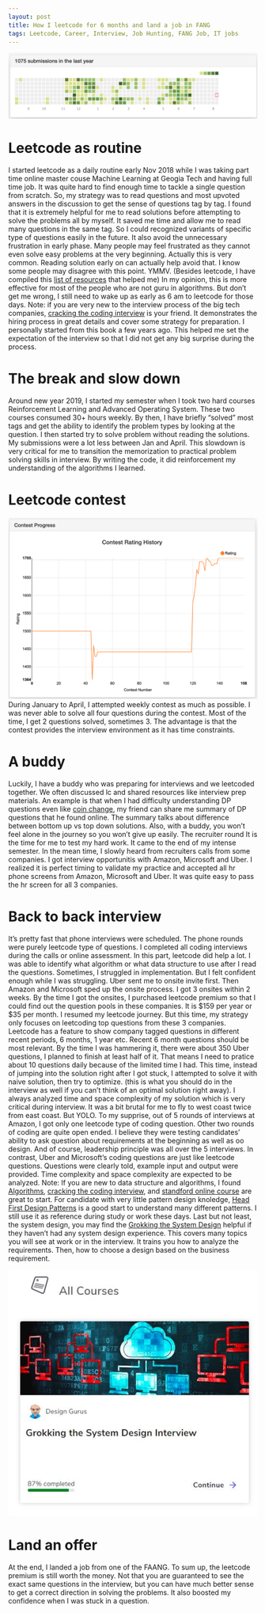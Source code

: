 ```yaml
---
layout: post
title: How I leetcode for 6 months and land a job in FANG
tags: Leetcode, Career, Interview, Job Hunting, FANG Job, IT jobs
---
```


![header](/images/leetcode1.png)

# Leetcode as routine
I started leetcode as a daily routine early Nov 2018 while I was taking part time online master couse Machine Learning at Geogia Tech and having full time job. It was quite hard to find enough time to tackle a single question from scratch. So, my strategy was to read questions and most upvoted answers in the discussion to get the sense of questions tag by tag. I found that it is extremely helpful for me to read solutions before attempting to solve the problems all by myself. It saved me time and allow me to read many questions in the same tag. So I could recognized variants of specific type of questions easily in the future. It also avoid the unnecessary frustration in early phase. Many people may feel frustrated as they cannot even solve easy problems at the very beginning. Actually this is very common. Reading solution early on can actually help avoid that. I know some people may disagree with this point. YMMV. (Besides leetcode, I have compiled this [list of resources](https://kylelix7.github.io/Resources-that-help-me-land-a-job-at-FANG/) that helped me)
In my opinion, this is more effective for most of the people who are not guru in algorithms. But don’t get me wrong, I still need to wake up as early as 6 am to leetcode for those days.
Note: if you are very new to the interview process of the big tech companies, [cracking the coding interview](https://www.amazon.com/gp/product/0984782850/ref=as_li_tl?ie=UTF8&camp=1789&creative=9325&creativeASIN=0984782850&linkCode=as2&tag=blog023b-20&linkId=68c4f6daa9ed65188f4a789b910c11dc) is your friend. It demonstrates the hiring process in great details and cover some strategy for preparation. I personally started from this book a few years ago. This helped me set the expectation of the interview so that I did not get any big surprise during the process.

# The break and slow down
Around new year 2019, I started my semester when I took two hard courses Reinforcement Learning and Advanced Operating System. These two courses consumed 30+ hours weekly. By then, I have briefly “solved” most tags and get the ability to identify the problem types by looking at the question. I then started try to solve problem without reading the solutions. My submissions were a lot less between Jan and April. This slowdown is very critical for me to transition the memorization to practical problem solving skills in interview. By writing the code, it did reinforcement my understanding of the algorithms I learned.

# Leetcode contest
![alt](/images/leetcode2.png)
During January to April, I attempted weekly contest as much as possible. I was never able to solve all four questions during the contest. Most of the time, I get 2 questions solved, sometimes 3. The advantage is that the contest provides the interview environment as it has time constraints.

# A buddy
Luckily, I have a buddy who was preparing for interviews and we leetcoded together. We often discussed lc and shared resources like interview prep materials. An example is that when I had difficulty understanding DP questions even like [coin change](https://leetcode.com/problems/coin-change/), my friend can share me summary of DP questions that he found online. The summary talks about difference between bottom up vs top down solutions. Also, with a buddy, you won’t feel alone in the journey so you won’t give up easily.
The recruiter round
It is the time for me to test my hard work. It came to the end of my intense semester. In the mean time, I slowly heard from recruiters calls from some companies. I got interview opportunitis with Amazon, Microsoft and Uber. I realized it is perfect timing to validate my practice and accepted all hr phone screens from Amazon, Microsoft and Uber. It was quite easy to pass the hr screen for all 3 companies.

# Back to back interview
It’s pretty fast that phone interviews were scheduled. The phone rounds were purely leetcode type of questions. I completed all coding interviews during the calls or online assessment. In this part, leetcode did help a lot. I was able to identify what algorithm or what data structure to use after I read the questions. Sometimes, I struggled in implementation. But I felt confident enough while I was struggling.
Uber sent me to onsite invite first. Then Amazon and Microsoft sped up the onsite process. I got 3 onsites within 2 weeks. By the time I got the onsites, I purchased leetcode premium so that I could find out the question pools in these companies. It is $159 per year or $35 per month. I resumed my leetcode journey. But this time, my strategy only focuses on leetcoding top questions from these 3 companies. Leetcode has a feature to show company tagged questions in different recent periods, 6 months, 1 year etc. Recent 6 month questions should be most relevant. By the time I was hammering it, there were about 350 Uber questions, I planned to finish at least half of it. That means I need to pratice about 10 questions daily because of the limited time I had. This time, instead of jumping into the solution right after I got stuck, I attempted to solve it with naive solution, then try to optimize. (this is what you should do in the interview as well if you can’t think of an optimal solution right away). I always analyzed time and space complexity of my solution which is very critical during interview.
It was a bit brutal for me to fly to west coast twice from east coast. But YOLO. To my supprise, out of 5 rounds of interviews at Amazon, I got only one leetcode type of coding question. Other two rounds of coding are quite open ended. I believe they were testing candidates’ ability to ask question about requirements at the beginning as well as oo design. And of course, leadership principle was all over the 5 interviews.
In contrast, Uber and Microsoft’s coding questions are just like leetcode questions. Questions were clearly told, example input and output were provided. Time complexity and space complexity are expected to be analyzed.
Note: If you are new to data structure and algorithms, I found [Algorithms](https://www.amazon.com/gp/product/032157351X/ref=as_li_tl?ie=UTF8&camp=1789&creative=9325&creativeASIN=032157351X&linkCode=as2&tag=blog023b-20&linkId=f98bcb0c4220afdd3f99fcfd3c47aba8), [cracking the coding interview](https://www.amazon.com/gp/product/0984782850/ref=as_li_tl?ie=UTF8&camp=1789&creative=9325&creativeASIN=0984782850&linkCode=as2&tag=blog023b-20&linkId=68c4f6daa9ed65188f4a789b910c11dc), and [standford online course](https://www.coursera.org/learn/algorithms-graphs-data-structures) are great to start. For candidate with very little pattern design knoledge, [Head First Design Patterns](https://www.amazon.com/gp/product/0596007124/ref=as_li_tl?ie=UTF8&camp=1789&creative=9325&creativeASIN=0596007124&linkCode=as2&tag=blog023b-20&linkId=4121254ae4d1abc073db23525ac9261a) is a good start to understand many different patterns. I still use it as reference during study or work these days. Last but not least, the system design, you may find the [Grokking the System Design](https://www.educative.io/courses/grokking-the-system-design-interview?aff=VEzk) helpful if they haven’t had any system design experience. This covers many topics you will see at work or in the interview. It trains you how to analyze the requirements. Then, how to choose a design based on the business requirement.

![alt](/images/Grokking.JPG)

# Land an offer
At the end, I landed a job from one of the FAANG. To sum up, the leetcode premium is still worth the money. Not that you are guaranteed to see the exact same questions in the interview, but you can have much better sense to get a correct direction in solving the problems. It also boosted my confidence when I was stuck in a question.
